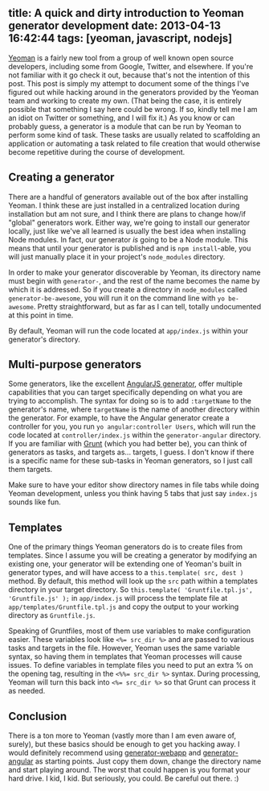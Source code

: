 title: A quick and dirty introduction to Yeoman generator development
date: 2013-04-13 16:42:44
tags: [yeoman, javascript, nodejs]
---
[Yeoman](http://yeoman.io/) is a fairly new tool from a group of well known open source developers, including some from Google, Twitter, and elsewhere. If you're not familiar with it go check it out,
because that's not the intention of this post. This post is simply my attempt to document some of the things I've
figured out while hacking around in the generators provided by the Yeoman team and working to create my own. (That
being the case, it is entirely possible that something I say here could be wrong. If so,
kindly tell me I am an idiot on Twitter or something, and I will fix it.) As you
know or can probably guess, a generator is a module that can be run by Yeoman to perform some kind of task. These
tasks are usually related to scaffolding an application or automating a task related to file creation that would
otherwise become repetitive during the course of development.

## Creating a generator

There are a handful of generators available out of the box after installing Yeoman. I think these are just installed
in a centralized location during installation but am not sure, and I think there are plans to change how/if
"global" generators work. Either way, we're going to install our generator locally,
just like we've all learned is usually the best idea when installing Node modules. In fact,
our generator *is* going to be a Node module. This means that until your generator is published and is `npm install`-able, you will just manually place it in your project's `node_modules` directory.

In order to make your generator discoverable by Yeoman, its directory name must begin with `generator-`,
and the rest of the name becomes the name by which it is addressed. So if you create a directory in
`node_modules` called `generator-be-awesome`, you will run it on the command line with `yo be-awesome`.
Pretty straightforward, but as far as I can tell, totally undocumented at this point in time.

By default, Yeoman will run the code located at `app/index.js` within your generator's directory.

## Multi-purpose generators

Some generators, like the excellent [AngularJS generator](https://github.com/yeoman/generator-angular),
offer multiple capabilities that you can target specifically depending on what you are trying to accomplish. The
syntax for doing so is to add `:targetName` to the generator's name, where `targetName` is the name of
another directory within the generator. For example, to have the Angular generator create a controller for you,
you run `yo angular:controller Users`, which will run the code located at `controller/index.js` within the
`generator-angular` directory. If you are familiar with [Grunt](http://gruntjs.com) (which you had better be),
you can think of generators as tasks, and targets as... targets, I guess. I don't know if there is a specific name
for these sub-tasks in Yeoman generators, so I just call them targets.

Make sure to have your editor show directory names in file tabs while doing Yeoman development,
unless you think having 5 tabs that just say `index.js` sounds like fun.

## Templates

One of the primary things Yeoman generators do is to create files from templates. Since I assume you will be creating a generator by modifying an existing one, your generator will be extending one of Yeoman's built in generator types, and will have access to a `this.template( src, dest )` method. By default,
this method will look up the `src` path within a templates directory in your target directory. So `this.template( 'Gruntfile.tpl.js', 'Gruntfile.js' );` in `app/index.js` will process the template file at `app/templates/Gruntfile.tpl.js` and copy the output to your working directory as `Gruntfile.js`.

Speaking of Gruntfiles, most of them use variables to make configuration easier. These variables look like `<%=
src_dir %>` and are passed to various tasks and targets in the file. However, Yeoman uses the same variable syntax,
 so having them in templates that Yeoman processes will cause issues. To define variables in template files you need
 to put an extra % on the opening tag, resulting in the `<%%= src_dir %>` syntax. During processing,
 Yeoman will turn this back into `<%= src_dir %>` so that Grunt can process it as needed.

 ## Conclusion

 There is a ton more to Yeoman (vastly more than I am even aware of, surely), but these basics should be enough to
 get you hacking away. I would definitely recommend using [generator-webapp](https://github.com/yeoman/generator-webapp) and [generator-angular](https://github.com/yeoman/generator-angular) as starting points. Just copy them down,
 change the directory name and start playing around. The worst that could happen is you format your hard drive. I
 kid, I kid. But seriously, you could. Be careful out there. :)
